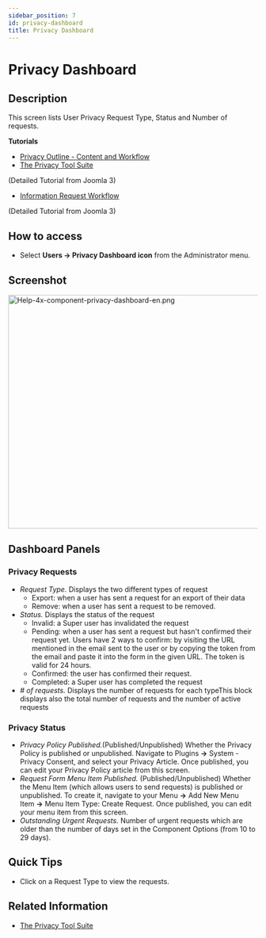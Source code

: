 ```yaml
---
sidebar_position: 7
id: privacy-dashboard
title: Privacy Dashboard
---
```

# Privacy Dashboard
## Description

This screen lists User Privacy Request Type, Status and Number of
requests.

**Tutorials**

- [Privacy Outline - Content and
  Workflow](https://docs.joomla.org/Help4.x:Components_Privacy_Outline/en "Help4.x:Components Privacy Outline/en")
- [The Privacy Tool
  Suite](https://docs.joomla.org/J3.x:Privacy/en "J3.x:Privacy/en")

(Detailed Tutorial from Joomla 3)

- [Information Request
  Workflow](https://docs.joomla.org/J3.x:Information_Request_Workflow_in_Privacy_Component/en "J3.x:Information Request Workflow in Privacy Component/en")

(Detailed Tutorial from Joomla 3)

## How to access

- Select **Users **→** Privacy Dashboard icon** from the Administrator
  menu.

## Screenshot

<img
src="https://docs.joomla.org/images/c/c3/Help-4x-component-privacy-dashboard-en.png"
decoding="async" data-file-width="800" data-file-height="472"
width="800" height="472"
alt="Help-4x-component-privacy-dashboard-en.png" />

## Dashboard Panels

### Privacy Requests

- *Request Type.* Displays the two different types of request
  - Export: when a user has sent a request for an export of their data
  - Remove: when a user has sent a request to be removed.
- *Status.* Displays the status of the request
  - Invalid: a Super user has invalidated the request
  - Pending: when a user has sent a request but hasn't confirmed their
    request yet. Users have 2 ways to confirm: by visiting the URL
    mentioned in the email sent to the user or by copying the token from
    the email and paste it into the form in the given URL. The token is
    valid for 24 hours.
  - Confirmed: the user has confirmed their request.
  - Completed: a Super user has completed the request
- *\# of requests.* Displays the number of requests for each typeThis
  block displays also the total number of requests and the number of
  active requests

### Privacy Status

- *Privacy Policy Published.*(Published/Unpublished) Whether the Privacy
  Policy is published or unpublished. Navigate to Plugins **→** System -
  Privacy Consent, and select your Privacy Article. Once published, you
  can edit your Privacy Policy article from this screen.
- *Request Form Menu Item Published.* (Published/Unpublished) Whether
  the Menu Item (which allows users to send requests) is published or
  unpublished. To create it, navigate to your Menu **→** Add New Menu
  Item **→** Menu Item Type: Create Request. Once published, you can
  edit your menu item from this screen.
- *Outstanding Urgent Requests.* Number of urgent requests which are
  older than the number of days set in the Component Options (from 10 to
  29 days).

## Quick Tips

- Click on a Request Type to view the requests.

## Related Information

- [The Privacy Tool
  Suite](https://docs.joomla.org/J3.x:Privacy/en "J3.x:Privacy/en")
